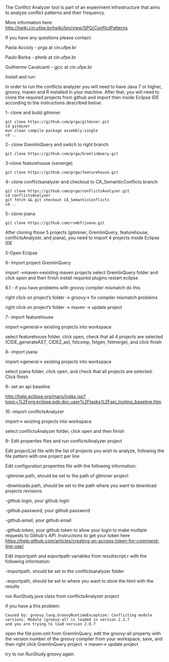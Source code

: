 The Conflict Analyzer tool is part of an experiment infrastructure that aims to analyze conflict patterns and their frequency. 

More information here: http://twiki.cin.ufpe.br/twiki/bin/view/SPG/ConflictPatterns

If you have any questions please contact:

Paola Accioly - prga at cin.ufpe.br

Paulo Borba - phmb at cin.ufpe.br

Guilherme Cavalcanti - gjcc at cin.ufpe.br

Install and run: 

In order to run the conflicts analyzer you will need to have Java 7 or higher, groovy, maven and R installed in your machine. 
After that, you will need to clone the required projects from github and import then inside Eclipse IDE according 
to the instructions described below:

1- clone and build gitminer

    git clone https://github.com/prga/gitminer.git
    cd gitminer
    mvn clean compile package assembly:single
    cd ..

2- clone GremlinQuery and switch to right branch

    git clone https://github.com/prga/GremlinQuery.git

3-clone featurehouse (ssmerge) 

    git clone https://github.com/prga/featurehouse.git

4- clone conflictsanalyzer and checkout to CA_SemanticConflicts branch

    git clone https://github.com/prga/conflictsAnalyzer.git
    cd conflictsAnalyzer
    git fetch && git checkout CA_SemanticConflicts
    cd ..
    
    
5- clone joana
    
    git clone https://github.com/rsmbf/joana.git

After cloning those 5 projects (gitminer, GremlinQuery, featurehouse, conflictsAnalyzer, and joana), you need to import 4 projects
inside Eclipse IDE

5-Open Eclipse

6- Import project GremlinQuery

import ->maven->existing maven projects
select GremlinQuery folder and click open and then finish
install required plugins
restart eclipse

6.1 - if you have problems with groovy compiler mismatch do this

right click on project’s folder -> groovy-> fix compiler mismatch problems

right click on project’s folder -> maven -> update project

7- import featurehouse

import->general-> existing projects into workspace

select featurehouse folder, click open, check that all 4 projects are selected (CIDE_generateAST, CIDE2_ast, 
fstcomp, fstgen, fstmerge), and click finish

8- import joana

import->general-> existing projects into workspace

select joana folder, click open, and check that all projects are selected. Click finish

9- set an api baseline

http://help.eclipse.org/mars/index.jsp?topic=%2Forg.eclipse.pde.doc.user%2Ftasks%2Fapi_tooling_baseline.htm

10 -import conflictsAnalyzer

import-> existing projects into workspace

select conflictsAnalyzer folder, click open and then finish

9- Edit properties files and run conflictsAnalyzer project

Edit projectList file with the list of projects you wish to analyze, following the file pattern with one project per line

Edit configuration.properties file with the following information:

-gitminer.path, should be set to the path of gitminer project

-downloads.path, should be set to the path where you want to download projects revisions

-github.login, your github login

-github.password, your github password

-github.email, your github email 

-github.token, your github token to allow your login to make multiple requests to Github's API. Instructions to get your token
here https://help.github.com/articles/creating-an-access-token-for-command-line-use/

Edit importpath and exportpath variables from resultscript.r with the following information:

-importpath, should be set to the conflictsanalyzer folder

-exportpath, should be set to where you want to store the html with the results

run RunStudy.java class from conflictsAnalyzer project

if you have a this problem:

    Caused by: groovy.lang.GroovyRuntimeException: Conflicting module versions. Module [groovy-all is loaded in version 2.3.7
    and you are trying to load version 2.0.7

open the file pom.xml from GremlinQuery, edit the groovy-all property with the version number of the groovy compiler from your
workspace, save, and then right click GremlinQuery project -> maven-> update project

try to run RunStudy.groovy again
